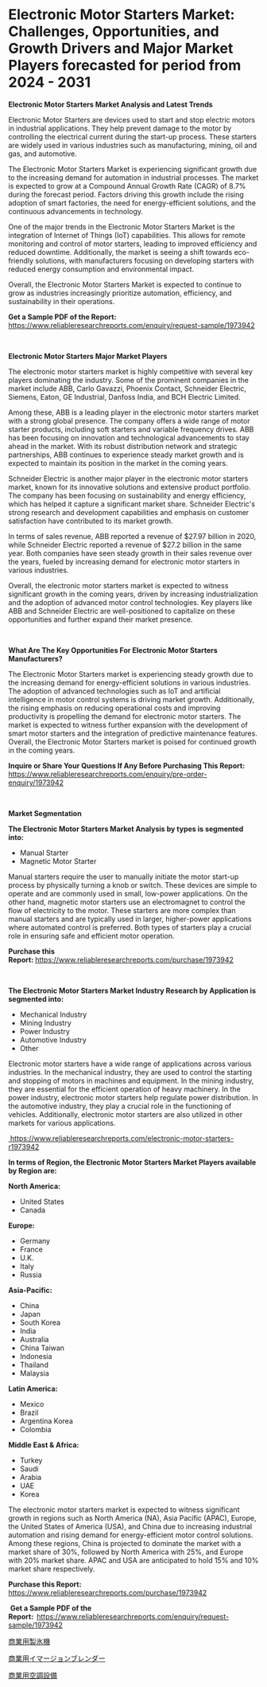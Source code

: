 <p><h1>Electronic Motor Starters Market: Challenges, Opportunities, and Growth Drivers and Major Market Players forecasted for period from 2024 - 2031</h1></p><p><strong>Electronic Motor Starters Market Analysis and Latest Trends</strong></p>
<p><p>Electronic Motor Starters are devices used to start and stop electric motors in industrial applications. They help prevent damage to the motor by controlling the electrical current during the start-up process. These starters are widely used in various industries such as manufacturing, mining, oil and gas, and automotive.</p><p>The Electronic Motor Starters Market is experiencing significant growth due to the increasing demand for automation in industrial processes. The market is expected to grow at a Compound Annual Growth Rate (CAGR) of 8.7% during the forecast period. Factors driving this growth include the rising adoption of smart factories, the need for energy-efficient solutions, and the continuous advancements in technology.</p><p>One of the major trends in the Electronic Motor Starters Market is the integration of Internet of Things (IoT) capabilities. This allows for remote monitoring and control of motor starters, leading to improved efficiency and reduced downtime. Additionally, the market is seeing a shift towards eco-friendly solutions, with manufacturers focusing on developing starters with reduced energy consumption and environmental impact.</p><p>Overall, the Electronic Motor Starters Market is expected to continue to grow as industries increasingly prioritize automation, efficiency, and sustainability in their operations.</p></p>
<p><strong>Get a Sample PDF of the Report:&nbsp;</strong> <a href="https://www.reliableresearchreports.com/enquiry/request-sample/1973942">https://www.reliableresearchreports.com/enquiry/request-sample/1973942</a></p>
<p>&nbsp;</p>
<p><strong>Electronic Motor Starters Major Market Players</strong></p>
<p><p>The electronic motor starters market is highly competitive with several key players dominating the industry. Some of the prominent companies in the market include ABB, Carlo Gavazzi, Phoenix Contact, Schneider Electric, Siemens, Eaton, GE Industrial, Danfoss India, and BCH Electric Limited.</p><p>Among these, ABB is a leading player in the electronic motor starters market with a strong global presence. The company offers a wide range of motor starter products, including soft starters and variable frequency drives. ABB has been focusing on innovation and technological advancements to stay ahead in the market. With its robust distribution network and strategic partnerships, ABB continues to experience steady market growth and is expected to maintain its position in the market in the coming years.</p><p>Schneider Electric is another major player in the electronic motor starters market, known for its innovative solutions and extensive product portfolio. The company has been focusing on sustainability and energy efficiency, which has helped it capture a significant market share. Schneider Electric's strong research and development capabilities and emphasis on customer satisfaction have contributed to its market growth.</p><p>In terms of sales revenue, ABB reported a revenue of $27.97 billion in 2020, while Schneider Electric reported a revenue of $27.2 billion in the same year. Both companies have seen steady growth in their sales revenue over the years, fueled by increasing demand for electronic motor starters in various industries.</p><p>Overall, the electronic motor starters market is expected to witness significant growth in the coming years, driven by increasing industrialization and the adoption of advanced motor control technologies. Key players like ABB and Schneider Electric are well-positioned to capitalize on these opportunities and further expand their market presence.</p></p>
<p>&nbsp;</p>
<p><strong>What Are The Key Opportunities For Electronic Motor Starters Manufacturers?</strong></p>
<p><p>The Electronic Motor Starters market is experiencing steady growth due to the increasing demand for energy-efficient solutions in various industries. The adoption of advanced technologies such as IoT and artificial intelligence in motor control systems is driving market growth. Additionally, the rising emphasis on reducing operational costs and improving productivity is propelling the demand for electronic motor starters. The market is expected to witness further expansion with the development of smart motor starters and the integration of predictive maintenance features. Overall, the Electronic Motor Starters market is poised for continued growth in the coming years.</p></p>
<p><strong>Inquire or Share Your Questions If Any Before Purchasing This Report:</strong> <a href="https://www.reliableresearchreports.com/enquiry/pre-order-enquiry/1973942">https://www.reliableresearchreports.com/enquiry/pre-order-enquiry/1973942</a></p>
<p>&nbsp;</p>
<p><strong>Market Segmentation</strong></p>
<p><strong>The Electronic Motor Starters Market Analysis by types is segmented into:</strong></p>
<p><ul><li>Manual Starter</li><li>Magnetic Motor Starter</li></ul></p>
<p><p>Manual starters require the user to manually initiate the motor start-up process by physically turning a knob or switch. These devices are simple to operate and are commonly used in small, low-power applications. On the other hand, magnetic motor starters use an electromagnet to control the flow of electricity to the motor. These starters are more complex than manual starters and are typically used in larger, higher-power applications where automated control is preferred. Both types of starters play a crucial role in ensuring safe and efficient motor operation.</p></p>
<p><strong>Purchase this Report:&nbsp;</strong><a href="https://www.reliableresearchreports.com/purchase/1973942">https://www.reliableresearchreports.com/purchase/1973942</a></p>
<p>&nbsp;</p>
<p><strong>The Electronic Motor Starters Market Industry Research by Application is segmented into:</strong></p>
<p><ul><li>Mechanical Industry</li><li>Mining Industry</li><li>Power Industry</li><li>Automotive Industry</li><li>Other</li></ul></p>
<p><p>Electronic motor starters have a wide range of applications across various industries. In the mechanical industry, they are used to control the starting and stopping of motors in machines and equipment. In the mining industry, they are essential for the efficient operation of heavy machinery. In the power industry, electronic motor starters help regulate power distribution. In the automotive industry, they play a crucial role in the functioning of vehicles. Additionally, electronic motor starters are also utilized in other markets for various applications.</p></p>
<p><a href="https://www.reliableresearchreports.com/electronic-motor-starters-r1973942">&nbsp;https://www.reliableresearchreports.com/electronic-motor-starters-r1973942</a></p>
<p><strong>In terms of Region, the Electronic Motor Starters Market Players available by Region are:</strong></p>
<p>
    <p> <strong> North America: </strong>
        <ul>
            <li>United States</li>
            <li>Canada</li>
        </ul>
        </p> 
    <p> <strong> Europe: </strong>
        <ul>
            <li>Germany</li>
            <li>France</li>
            <li>U.K.</li>
            <li>Italy</li>
            <li>Russia</li>
        </ul>
        </p> 
    <p> <strong> Asia-Pacific: </strong>
        <ul>
            <li>China</li>
            <li>Japan</li>
            <li>South Korea</li>
            <li>India</li>
            <li>Australia</li>
            <li>China Taiwan</li>
            <li>Indonesia</li>
            <li>Thailand</li>
            <li>Malaysia</li>
        </ul>
        </p> 
    <p> <strong> Latin America: </strong>
        <ul>
            <li>Mexico</li>
            <li>Brazil</li>
            <li>Argentina Korea</li>
            <li>Colombia</li>
        </ul>
        </p> 
    <p> <strong> Middle East & Africa: </strong>
        <ul>
            <li>Turkey</li>
            <li>Saudi</li>
            <li>Arabia</li>
            <li>UAE</li>
            <li>Korea</li>
        </ul>
    </p>
    </p>
<p><p>The electronic motor starters market is expected to witness significant growth in regions such as North America (NA), Asia Pacific (APAC), Europe, the United States of America (USA), and China due to increasing industrial automation and rising demand for energy-efficient motor control solutions. Among these regions, China is projected to dominate the market with a market share of 30%, followed by North America with 25%, and Europe with 20% market share. APAC and USA are anticipated to hold 15% and 10% market share respectively.</p></p>
<p><strong>Purchase this Report: </strong><a href="https://www.reliableresearchreports.com/purchase/1973942">https://www.reliableresearchreports.com/purchase/1973942</a></p>
<p>&nbsp;<strong>Get a Sample PDF of the Report:&nbsp;&nbsp;</strong><a href="https://www.reliableresearchreports.com/enquiry/request-sample/1973942">https://www.reliableresearchreports.com/enquiry/request-sample/1973942</a></p>
<p><strong></strong></p>
<p><p><a href="https://github.com/RudyBoyer2017/Market-Research-Report-List-1/blob/main/196226437637.md">商業用製氷機</a></p><p><a href="https://github.com/lababdou/Market-Research-Report-List-3/blob/main/941860837638.md">商業用イマージョンブレンダー</a></p><p><a href="https://github.com/MosesSpinka1914/Market-Research-Report-List-1/blob/main/926395137636.md">商業用空調設備</a></p></p>